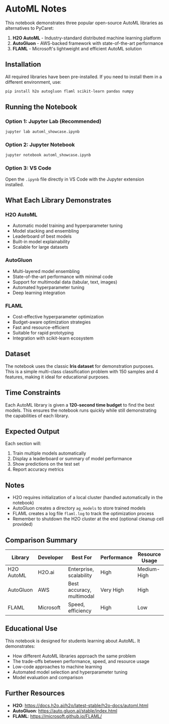 # AutoML Notes

This notebook demonstrates three popular open-source AutoML libraries as alternatives to PyCaret:

1. **H2O AutoML** - Industry-standard distributed machine learning platform
2. **AutoGluon** - AWS-backed framework with state-of-the-art performance
3. **FLAML** - Microsoft's lightweight and efficient AutoML solution

## Installation

All required libraries have been pre-installed. If you need to install them in a different environment, use:

```bash
pip install h2o autogluon flaml scikit-learn pandas numpy
```

## Running the Notebook

### Option 1: Jupyter Lab (Recommended)
```bash
jupyter lab automl_showcase.ipynb
```

### Option 2: Jupyter Notebook
```bash
jupyter notebook automl_showcase.ipynb
```

### Option 3: VS Code
Open the `.ipynb` file directly in VS Code with the Jupyter extension installed.

## What Each Library Demonstrates

### H2O AutoML
- Automatic model training and hyperparameter tuning
- Model stacking and ensembling
- Leaderboard of best models
- Built-in model explainability
- Scalable for large datasets

### AutoGluon
- Multi-layered model ensembling
- State-of-the-art performance with minimal code
- Support for multimodal data (tabular, text, images)
- Automated hyperparameter tuning
- Deep learning integration

### FLAML
- Cost-effective hyperparameter optimization
- Budget-aware optimization strategies
- Fast and resource-efficient
- Suitable for rapid prototyping
- Integration with scikit-learn ecosystem

## Dataset

The notebook uses the classic **Iris dataset** for demonstration purposes. This is a simple multi-class classification problem with 150 samples and 4 features, making it ideal for educational purposes.

## Time Constraints

Each AutoML library is given a **120-second time budget** to find the best models. This ensures the notebook runs quickly while still demonstrating the capabilities of each library.

## Expected Output

Each section will:
1. Train multiple models automatically
2. Display a leaderboard or summary of model performance
3. Show predictions on the test set
4. Report accuracy metrics

## Notes

- H2O requires initialization of a local cluster (handled automatically in the notebook)
- AutoGluon creates a directory `ag_models` to store trained models
- FLAML creates a log file `flaml.log` to track the optimization process
- Remember to shutdown the H2O cluster at the end (optional cleanup cell provided)

## Comparison Summary

| Library | Developer | Best For | Performance | Resource Usage |
|---------|-----------|----------|-------------|----------------|
| H2O AutoML | H2O.ai | Enterprise, scalability | High | Medium-High |
| AutoGluon | AWS | Best accuracy, multimodal | Very High | High |
| FLAML | Microsoft | Speed, efficiency | High | Low |

## Educational Use

This notebook is designed for students learning about AutoML. It demonstrates:
- How different AutoML libraries approach the same problem
- The trade-offs between performance, speed, and resource usage
- Low-code approaches to machine learning
- Automated model selection and hyperparameter tuning
- Model evaluation and comparison

## Further Resources

- **H2O**: https://docs.h2o.ai/h2o/latest-stable/h2o-docs/automl.html
- **AutoGluon**: https://auto.gluon.ai/stable/index.html
- **FLAML**: https://microsoft.github.io/FLAML/



